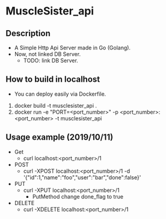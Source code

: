 # MuscleSister_api
## Description
* A Simple Http Api Server made in Go (Golang).
* Now, not linked DB Server.
    * TODO: link DB Server.

## How to build in localhost
* You can deploy easily via Dockerfile.
1. docker build -t musclesister_api . 
2. docker run -e "PORT=<port_number>" -p <port_number>:<port_number> -t musclesister_api

## Usage example (2019/10/11)
* Get
    * curl localhost:<port_number>/1
* POST
    * curl -XPOST localhost:<port_number>/1 -d '{"id":1,"name":"foo","user":"bar","done":false}'
* PUT
    * curl -XPUT localhost:<port_number>/1
        * PutMethod change done_flag to true
* DELETE
    * curl -XDELETE localhost:<port_number>/1